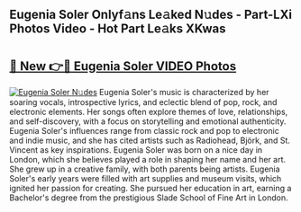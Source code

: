 ## Eugenia Soler Onlyf𝚊ns Le𝚊ked N𝚞des - Part-LXi Photos Video - Hot Part Le𝚊ks XKwas

# <h2><a href="http://ab30661.deff.icu/?id=Eugenia+Soler">🔗 New 👉🔴 Eugenia Soler VIDEO Photos</a></h2>

[![Eugenia Soler N𝚞des](https://i.imgur.com/rIISA9y.gif)](http://ab30661.deff.icu/?id=Eugenia+Soler)
Eugenia Soler's music is characterized by her soaring vocals, introspective lyrics, and eclectic blend of pop, rock, and electronic elements. Her songs often explore themes of love, relationships, and self-discovery, with a focus on storytelling and emotional authenticity. Eugenia Soler's influences range from classic rock and pop to electronic and indie music, and she has cited artists such as Radiohead, Björk, and St. Vincent as key inspirations. Eugenia Soler was born on a nice day in London, which she believes played a role in shaping her name and her art. She grew up in a creative family, with both parents being artists. Eugenia Soler's early years were filled with art supplies and museum visits, which ignited her passion for creating. She pursued her education in art, earning a Bachelor's degree from the prestigious Slade School of Fine Art in London.
